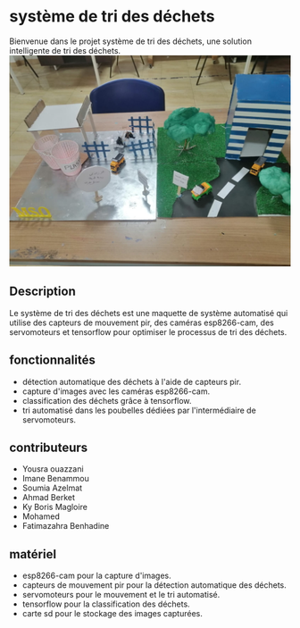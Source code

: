 # système de tri des déchets

Bienvenue dans le projet système de tri des déchets, une solution intelligente de tri des déchets.
![Aperçu du Projet](https://github.com/Ibenammou/tri_de_dechets/blob/master/pic%20of%20maq.jpg)

## Description

Le système de tri des déchets est une maquette de système automatisé qui utilise des capteurs de mouvement pir, des caméras esp8266-cam, des servomoteurs et tensorflow pour optimiser le processus de tri des déchets.

## fonctionnalités

- détection automatique des déchets à l'aide de capteurs pir.
- capture d'images avec les caméras esp8266-cam.
- classification des déchets grâce à tensorflow.
- tri automatisé dans les poubelles dédiées par l'intermédiaire de servomoteurs.

## contributeurs

- Yousra ouazzani
-  Imane Benammou
- Soumia Azelmat
- Ahmad Berket
- Ky Boris Magloire
- Mohamed
- Fatimazahra Benhadine

## matériel

- esp8266-cam pour la capture d'images.
- capteurs de mouvement pir pour la détection automatique des déchets.
- servomoteurs pour le mouvement et le tri automatisé.
- tensorflow pour la classification des déchets.
- carte sd pour le stockage des images capturées.
